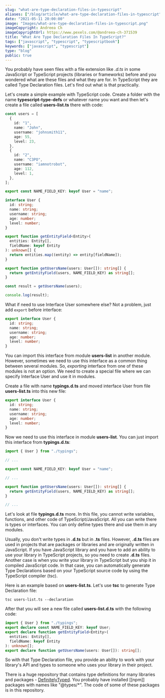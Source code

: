 ```yaml
---
slug: "what-are-type-declaration-files-in-typescript"
aliases: ["/blog/article/what-are-type-declaration-files-in-typescript"]
date: "2021-05-11 20:00:00"
image: "Images/what-are-type-declaration-files-in-typescript.png"
imageCopyright: Andreea Ch
imageCopyrightUrl: https://www.pexels.com/@andreea-ch-371539
title: "What Are Type Declaration Files In TypeScript?"
tags: ["javascript", "typescript", "typescriptbook"]
keywords: ["javascript", "typescript"]
type: "blog"
public: true
---
```



You probably have seen files with a file extension like _.d.ts_ in some JavaScript or TypeScript projects (libraries or frameworks) before and you wondered what are these files and what they are for. In TypeScript they are called Type Declaration files. Let's find out what is that practically.


Let's create a simple example with TypeScript code. Create a folder with the name **typescript-type-defs** or whatever name you want and then let's create a file called **users-list.ts** there with code:

```ts
const users = [
  {
    id: "1",
    name: "John",
    username: "johnsmith11",
    age: 55,
    level: 23,
  },
  {
    id: "2",
    name: "C3PO",
    username: "iamnotrobot",
    age: 112,
    level: 1,
  },
];

export const NAME_FIELD_KEY: keyof User = "name";

interface User {
  id: string;
  name: string;
  username: string;
  age: number;
  level: number;
}

export function getEntityField<Entity>(
  entities: Entity[],
  fieldName: keyof Entity
): unknown[] {
  return entities.map((entity) => entity[fieldName]);
}

export function getUsersName(users: User[]): string[] {
  return getEntityField(users, NAME_FIELD_KEY) as string[];
}

const result = getUsersName(users);

console.log(result);
```

What if need to use Interface User somewhere else? Not a problem, just add `export` before interface:

```ts
export interface User {
  id: string;
  name: string;
  username: string;
  age: number;
  level: number;
}
```

You can import this interface from module **users-list** in another module. However, sometimes we need to use this interface as a common thing between several modules. So, _exporting_ interface from one of these modules is not an option. We need to create a special file where we can specify Interface User and use it in modules.


Create a file with name **typings.d.ts** and moved interface User from file **users-list.ts** into this new file:

```ts
export interface User {
  id: string;
  name: string;
  username: string;
  age: number;
  level: number;
}
```

Now we need to use this interface in module **users-list**. You can just import this interface from **typings.d.ts**:

```ts
import { User } from "./typings";

// ...

export const NAME_FIELD_KEY: keyof User = "name";

// ...

export function getUsersName(users: User[]): string[] {
  return getEntityField(users, NAME_FIELD_KEY) as string[];
}

// ...
```

Let's look at file **typings.d.ts** more. In this file, you cannot write variables, functions, and other code of TypeScript/JavaScript. All you can write there is types or interfaces. You can only define types there and use them in any modules.

Usually, you don't write types in **.d.ts** but in **.ts** files. However, **.d.ts** files are used in projects that are packages or libraries and are originally written in JavaScript. If you have JavaScript library and you have to add an ability to use your library in TypeScript projects, so you need to create **.d.ts** files. Another case is when you write your library in TypeScript but you ship it in compiled JavaScript code. In that case, you can automatically generate Type Declarations based on your TypeScript source code by using the TypeScript compiler (tsc).

Here is an example based on **users-list.ts**. Let's use **tsc** to generate Type Declaration file:

```
tsc users-list.ts --declaration
```

After that you will see a new file called **users-list.d.ts** with the following code:

```ts
import { User } from "./typings";
export declare const NAME_FIELD_KEY: keyof User;
export declare function getEntityField<Entity>(
  entities: Entity[],
  fieldName: keyof Entity
): unknown[];
export declare function getUsersName(users: User[]): string[];
```

So with that Type Declaration file, you provide an ability to work with your library's API and types to someone who uses your library in their project.

There is a huge repository that contains type definitions for many libraries and packages - [DefinitelyTyped](https://github.com/DefinitelyTyped/DefinitelyTyped). You probably have installed [[npm]] packages with names like "@types/\*". The code of some of these packages is in this repository.
